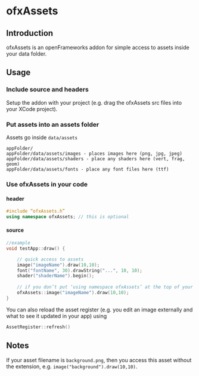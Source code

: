 # ofxAssets

## Introduction

ofxAssets is an openFrameworks addon for simple access to assets inside your data folder. 

## Usage

### Include source and headers
Setup the addon with your project (e.g. drag the ofxAssets src files into your XCode project).

### Put assets into an  assets folder

Assets go inside `data/assets`

```
appFolder/
appFolder/data/assets/images - places images here (png, jpg, jpeg)
appFolder/data/assets/shaders - place any shaders here (vert, frag, geom)
appFolder/data/assets/fonts - place any font files here (ttf)
```

### Use ofxAssets in your code

#### header
```c++
#include “ofxAssets.h”
using namespace ofxAssets; // this is optional
```

#### source

```c++
//example
void testApp::draw() {

    // quick access to assets
	image("imageName").draw(10,10);	
	font("fontName", 30).drawString("...", 10, 10); 
	shader("shaderName").begin();
    
    // if you don’t put ‘using namespace ofxAssets’ at the top of your source or header, then use:	
	ofxAssets::image("imageName").draw(10,10);
}
```

You can also reload the asset register (e.g. you edit an image externally and what to see it updated in your app) using

```c++
AssetRegister::refresh()
```

## Notes
If your asset filename is `background.png`, then you access this asset without the extension, e.g. `image("background").draw(10,10)`.